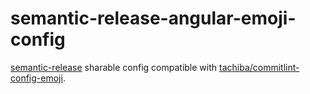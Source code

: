 # semantic-release-angular-emoji-config

[semantic-release](https://github.com/semantic-release/semantic-release) sharable config compatible with [tachiba/commitlint-config-emoji](https://github.com/tachiba/commitlint-config-emoji). 
